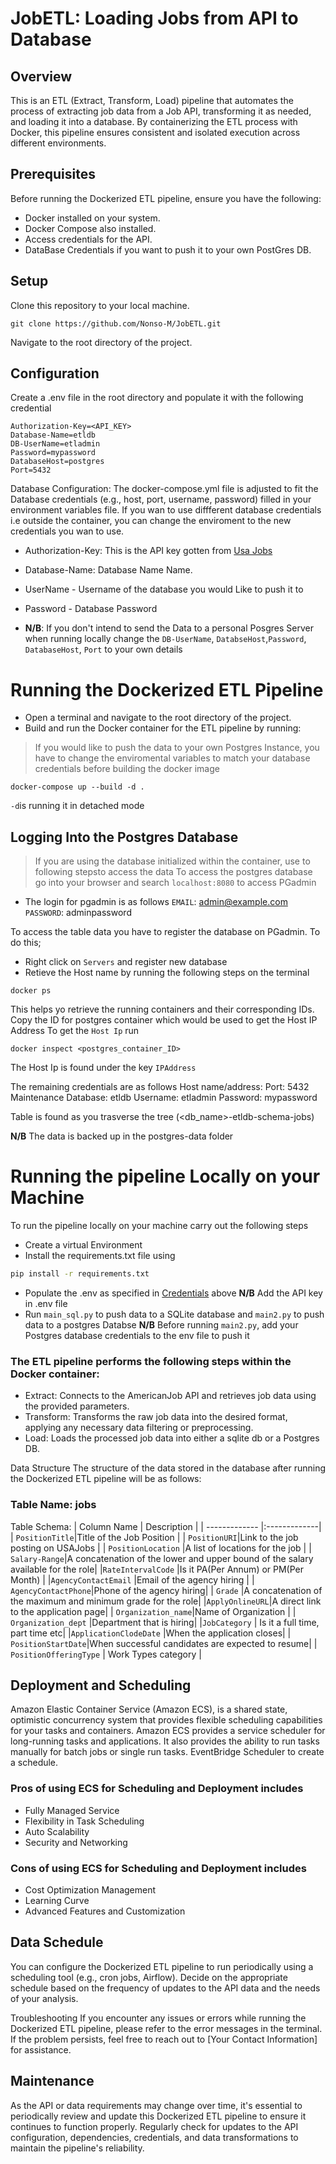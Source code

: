 
# JobETL: Loading Jobs from API to Database
## Overview
This is an ETL (Extract, Transform, Load) pipeline that automates the process of extracting job data from a Job API, transforming it as needed, and loading it into a database. By containerizing the ETL process with Docker, this pipeline ensures consistent and isolated execution across different environments.

## Prerequisites
Before running the Dockerized ETL pipeline, ensure you have the following:

- Docker installed on your system.
- Docker Compose also installed.
- Access credentials for the API.
- DataBase Credentials if you want to push it to your own PostGres DB.

## Setup
Clone this repository to your local machine.
```
git clone https://github.com/Nonso-M/JobETL.git
```
Navigate to the root directory of the project.

<a id="my-section"></a>
## Configuration
Create a .env file in the root directory and populate it with the following credential

```
Authorization-Key=<API_KEY>
Database-Name=etldb
DB-UserName=etladmin
Password=mypassword
DatabaseHost=postgres
Port=5432

```
Database Configuration: The docker-compose.yml file is adjusted to fit the  Database credentials (e.g., host, port, username, password) filled in your environment variables file. If you wan to use diffferent database credentials i.e outside the container, you can change the enviroment to the new credentials you wan to use.

- Authorization-Key: This is the API key gotten from [Usa Jobs](https://developer.usajobs.gov/APIRequest/)
- Database-Name: Database Name  Name.
- UserName - Username of the database you would Like to push it to
- Password -  Database Password

- __N/B__: If you don't intend to send the Data to a personal Posgres Server when running locally change the `DB-UserName`, `DatabseHost`,`Password`, `DatabaseHost`, `Port` to your own details

# Running the Dockerized ETL Pipeline
- Open a terminal and navigate to the root directory of the project.
- Build and run the Docker container for the ETL pipeline by running:
> If you would like to push the data to your own Postgres Instance, you have to change the enviromental variables to match your database credentials before building the docker image 

```
docker-compose up --build -d .
```
`-d`is running it in detached mode

## Logging Into the Postgres Database
> If you are using the database initialized within the container, use to following stepsto access the data
To access the postgres database go into your browser and search `localhost:8080` to access PGadmin
- The login for pgadmin is as follows
`EMAIL`: admin@example.com
`PASSWORD`: adminpassword

To access the table data you have to register the database on PGadmin. To do this;
- Right click on `Servers` and register new database
- Retieve the Host name by running the following steps on the terminal
```
docker ps
```
This helps yo retrieve the running containers and their corresponding IDs. Copy the ID for postgres container which would be used to get the Host IP Address
To get the `Host Ip` run
```
docker inspect <postgres_container_ID>
```
The Host Ip is found under the key `IPAddress`

The remaining credentials are as follows
Host name/address:  <IP gotten above>
Port: 5432
Maintenance Database: etldb
Username: etladmin
Password: mypassword

Table is found as you trasverse the tree (<db_name>-etldb-schema-jobs)

**N/B** The data is backed up in the postgres-data folder

# Running the pipeline Locally on your Machine
To run the pipeline locally on your machine carry out the following steps
- Create a virtual Environment
- Install the requirements.txt file using
```bash
pip install -r requirements.txt
``` 
- Populate the .env as specified in [Credentials](#my-section) above **N/B** Add the API key in .env file
- Run `main_sql.py` to push data to a SQLite database and `main2.py` to push data to a postgres Databse
**N/B** Before running `main2.py`, add your Postgres database credentials to the env file to push it
### The ETL pipeline performs the following steps within the Docker container:
- Extract: Connects to the AmericanJob API and retrieves job data using the provided parameters.
- Transform: Transforms the raw job data into the desired format, applying any necessary data filtering or preprocessing.
- Load: Loads the processed job data into either a sqlite db or a Postgres DB.

Data Structure
The structure of the data stored in the database after running the Dockerized ETL pipeline will be as follows:

### Table Name: jobs
Table Schema:
| Column Name        | Description   |
| ------------- |:-------------|
| `PositionTitle`|Title of the Job Position |
| `PositionURI`|Link to the job posting on USAJobs |
| `PositionLocation` |A list of locations for the job     |
| `Salary-Range`|A concatenation of the lower and upper bound of the salary available for the role|
|`RateIntervalCode` |Is it PA(Per Annum) or PM(Per Month) |
|`AgencyContactEmail` |Email of the agency hiring |
| `AgencyContactPhone`|Phone of the agency hiring|
| `Grade` |A concatenation of the maximum and minimum grade for the role|
|`ApplyOnlineURL`|A direct link to the application page|
| `Organization_name`|Name of Organization |
| `Organization_dept` |Department that is hiring|
|`JobCategory`  | Is it a full time, part time etc|
|`ApplicationClodeDate` |When the application closes|
| `PositionStartDate`|When successful candidates are expected to resume|
| `PositionOfferingType` | Work Types category |

## Deployment and Scheduling
Amazon Elastic Container Service (Amazon ECS), is a shared state, optimistic concurrency system that provides flexible scheduling capabilities for your tasks and containers. Amazon ECS provides a service scheduler for long-running tasks and applications. It also provides the ability to run tasks manually for batch jobs or single run tasks.
EventBridge Scheduler to create a schedule.

### Pros of using ECS for Scheduling and Deployment includes 
- Fully Managed Service
- Flexibility in Task Scheduling
- Auto Scalability
- Security and Networking

### Cons of using ECS for Scheduling and Deployment includes 
- Cost Optimization Management
- Learning Curve
- Advanced Features and Customization

## Data Schedule
You can configure the Dockerized ETL pipeline to run periodically using a scheduling tool (e.g., cron jobs, Airflow). Decide on the appropriate schedule based on the frequency of updates to the API data and the needs of your analysis.

Troubleshooting
If you encounter any issues or errors while running the Dockerized ETL pipeline, please refer to the error messages in the terminal. If the problem persists, feel free to reach out to [Your Contact Information] for assistance.

## Maintenance
As the API or data requirements may change over time, it's essential to periodically review and update this Dockerized ETL pipeline to ensure it continues to function properly. Regularly check for updates to the API configuration, dependencies, credentials, and data transformations to maintain the pipeline's reliability.

